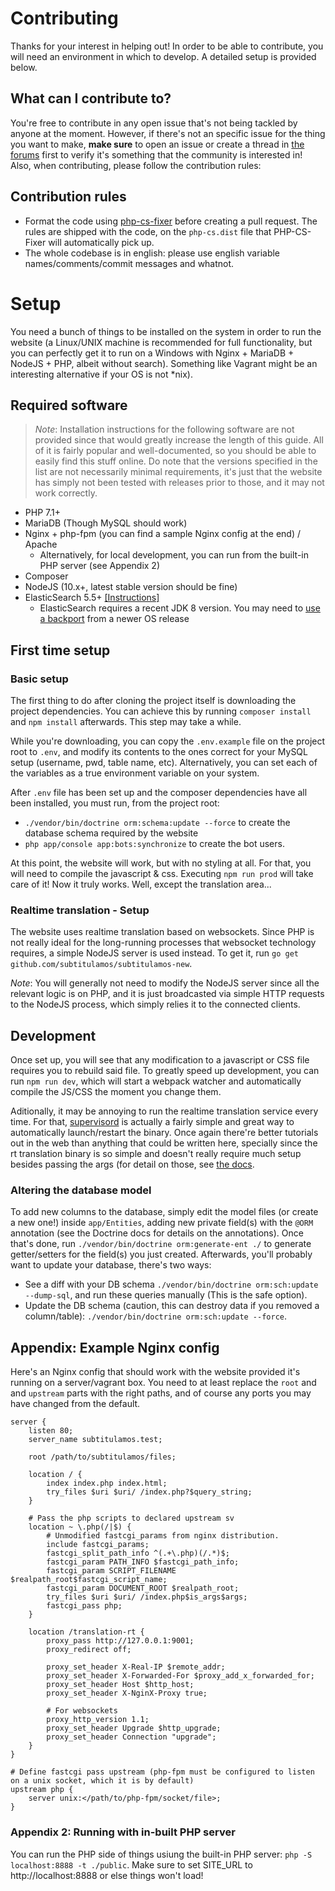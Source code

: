 # Contributing

Thanks for your interest in helping out! In order to be able to contribute, you will need an environment in which to develop. A detailed setup is provided below.

## What can I contribute to?

You're free to contribute in any open issue that's not being tackled by anyone at the moment. However, if there's not an specific issue for the thing you want to make, **make sure** to open an issue or create a thread in [the forums](https://foro.subtitulamos.tv) first to verify it's something that the community is interested in! Also, when contributing, please follow the contribution rules:

## Contribution rules

- Format the code using [php-cs-fixer](https://github.com/FriendsOfPHP/PHP-CS-Fixer) before creating a pull request. The rules are shipped with the code, on the `php-cs.dist` file that PHP-CS-Fixer will automatically pick up.
- The whole codebase is in english: please use english variable names/comments/commit messages and whatnot.

# Setup

You need a bunch of things to be installed on the system in order to run the website (a Linux/UNIX machine is recommended for full functionality, but you can perfectly get it to run on a Windows with Nginx + MariaDB + NodeJS + PHP, albeit without search). Something like Vagrant might be an interesting alternative if your OS is not \*nix).

## Required software

> _Note_: Installation instructions for the following software are not provided since that would greatly increase the length of this guide. All of it is fairly popular and well-documented, so you should be able to easily find this stuff online. Do note that the versions specified in the list are not necessarily minimal requirements, it's just that the website has simply not been tested with releases prior to those, and it may not work correctly.

- PHP 7.1+
- MariaDB (Though MySQL should work)
- Nginx + php-fpm (you can find a sample Nginx config at the end) / Apache
    - Alternatively, for local development, you can run from the built-in PHP server (see Appendix 2)
- Composer
- NodeJS (10.x+, latest stable version should be fine)
- ElasticSearch 5.5+ [[Instructions]](https://www.elastic.co/guide/en/elasticsearch/reference/5.5/_installation.html)
  - ElasticSearch requires a recent JDK 8 version. You may need to [use a backport](https://linux-tips.com/t/how-to-install-java-8-on-debian-jessie/349/2) from a newer OS release

## First time setup

### Basic setup

The first thing to do after cloning the project itself is downloading the project dependencies. You can achieve this by running `composer install` and `npm install` afterwards. This step may take a while.

While you're downloading, you can copy the `.env.example` file on the project root to `.env`, and modify its contents to the ones correct for your MySQL setup (username, pwd, table name, etc). Alternatively, you can set each of the variables as a true environment variable on your system.

After `.env` file has been set up and the composer dependencies have all been installed, you must run, from the project root:

- `./vendor/bin/doctrine orm:schema:update --force` to create the database schema required by the website
- `php app/console app:bots:synchronize` to create the bot users.

At this point, the website will work, but with no styling at all. For that, you will need to compile the javascript & css. Executing `npm run prod` will take care of it! Now it truly works. Well, except the translation area...

### Realtime translation - Setup

The website uses realtime translation based on websockets. Since PHP is not really ideal for the long-running processes that websocket technology requires, a simple NodeJS server is used instead. To get it, run `go get github.com/subtitulamos/subtitulamos-new`.

_Note_: You will generally not need to modify the NodeJS server since all the relevant logic is on PHP, and it is just broadcasted via simple HTTP requests to the NodeJS process, which simply relies it to the connected clients.

## Development

Once set up, you will see that any modification to a javascript or CSS file requires you to rebuild said file. To greatly speed up development, you can run `npm run dev`, which will start a webpack watcher and automatically compile the JS/CSS the moment you change them.

Aditionally, it may be annoying to run the realtime translation service every time. For that, [supervisord](http://supervisord.org/) is actually a fairly simple and great way to automatically launch/restart the binary. Once again there're better tutorials out in the web than anything that could be written here, specially since the rt translation binary is so simple and doesn't really require much setup besides passing the args (for detail on those, see [the docs](https://github.com/subtitulamos/subtitulamos-translate).

### Altering the database model

To add new columns to the database, simply edit the model files (or create a new one!) inside `app/Entities`, adding new private field(s) with the `@ORM` annotation (see the Doctrine docs for details on the annotations). Once that's done, run `./vendor/bin/doctrine orm:generate-ent ./` to generate getter/setters for the field(s) you just created. Afterwards, you'll probably want to update your database, there's two ways:

- See a diff with your DB schema `./vendor/bin/doctrine orm:sch:update --dump-sql`, and run these queries manually (This is the safe option).
- Update the DB schema (caution, this can destroy data if you removed a column/table): `./vendor/bin/doctrine orm:sch:update --force`.

## Appendix: Example Nginx config

Here's an Nginx config that should work with the website provided it's running on a server/vagrant box. You need to at least replace the `root` and and `upstream` parts with the right paths, and of course any ports you may have changed from the default.

    server {
        listen 80;
        server_name subtitulamos.test;

        root /path/to/subtitulamos/files;

        location / {
            index index.php index.html;
            try_files $uri $uri/ /index.php?$query_string;
        }

        # Pass the php scripts to declared upstream sv
        location ~ \.php(/|$) {
            # Unmodified fastcgi_params from nginx distribution.
            include fastcgi_params;
            fastcgi_split_path_info ^(.+\.php)(/.*)$;
            fastcgi_param PATH_INFO $fastcgi_path_info;
            fastcgi_param SCRIPT_FILENAME $realpath_root$fastcgi_script_name;
            fastcgi_param DOCUMENT_ROOT $realpath_root;
            try_files $uri $uri/ /index.php$is_args$args;
            fastcgi_pass php;
        }

        location /translation-rt {
            proxy_pass http://127.0.0.1:9001;
            proxy_redirect off;

            proxy_set_header X-Real-IP $remote_addr;
            proxy_set_header X-Forwarded-For $proxy_add_x_forwarded_for;
            proxy_set_header Host $http_host;
            proxy_set_header X-NginX-Proxy true;

            # For websockets
            proxy_http_version 1.1;
            proxy_set_header Upgrade $http_upgrade;
            proxy_set_header Connection "upgrade";
        }
    }

    # Define fastcgi pass upstream (php-fpm must be configured to listen on a unix socket, which it is by default)
    upstream php {
        server unix:</path/to/php-fpm/socket/file>;
    }

### Appendix 2: Running with in-built PHP server
You can run the PHP side of things usiung the built-in PHP server: `php -S localhost:8888 -t ./public`.
Make sure to set SITE_URL to http://localhost:8888 or else things won't load!
